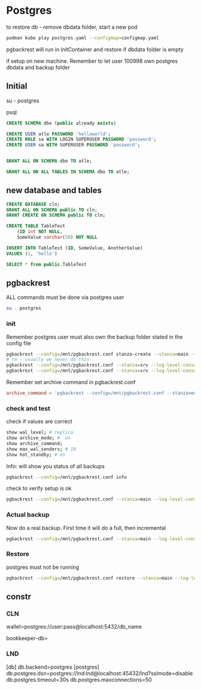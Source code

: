 # Postgres

to restore db - remove dbdata folder, start a new pod
```sh
podman kube play postgres.yaml --configmap=configmap.yaml
```
pgbackrest will run in initContainer and restore if dbdata folder is empty

if setup on new machine. Remember to let user 100998 own postgres dbdata and backup folder

## Initial

su - postgres

psql
```sql
CREATE SCHEMA dbo (public already exists)

CREATE USER atle PASSWORD 'helloworld';
CREATE ROLE sa WITH LOGIN SUPERUSER PASSWORD 'password';
CREATE USER sa WITH SUPERUSER PASSWORD 'password';


GRANT ALL ON SCHEMA dbo TO atle;

GRANT ALL ON ALL TABLES IN SCHEMA dbo TO atle;
```
## new database and tables

```sql
CREATE DATABASE cln;
GRANT ALL ON SCHEMA public TO cln;
GRANT CREATE ON SCHEMA public TO cln;

CREATE TABLE TableTest 
    (ID int NOT NULL, 
    SomeValue varchar(50) NOT NULL

INSERT INTO TableTest (ID, SomeValue, AnotherValue)
VALUES (1, 'hello')

SELECT * from public.TableTest
```

## pgbackrest

ALL commands must be done via postgres user
```sh
su - postgres
```

### init

Remember postgres user must also own the backup folder stated in the config file

```sh
pgbackrest --config=/mnt/pgbackrest.conf stanza-create --stanza=main --log-level-console=info
# rm - usually we never do this
pgbackrest --config=/mnt/pgbackrest.conf --stanza=srv --log-level-console=info stop
pgbackrest --config=/mnt/pgbackrest.conf --stanza=srv --log-level-console=info stanza-delete

```

Remember set archive command in pgbackrest.conf

```conf
archive_command = 'pgbackrest --config=/mnt/pgbackrest.conf --stanza=main archive-push %p'
```

### check and test

check if values are correct

```sh
show wal_level; # replica
show archive_mode; #  on
show archive_command;
show max_wal_senders; # 10
show hot_standby; # on
```

Info: will show you status of all backups

```sh
pgbackrest --config=/mnt/pgbackrest.conf info
```

check to verify setup is ok

```sh
pgbackrest --config=/mnt/pgbackrest.conf --stanza=main --log-level-console=info check
```

### Actual backup

Now do a real backup. First time it will do a full, then incremental

```sh
pgbackrest --config=/mnt/pgbackrest.conf --stanza=main --log-level-console=info backup
```

### Restore 

postgres must not be running

```sh
pgbackrest --config=/mnt/pgbackrest.conf restore --stanza=main --log-level-console=info
```

## constr

### CLN
wallet=postgres://user:pass@localhost:5432/db_name

bookkeeper-db=

### LND

[db]
db.backend=postgres
[postgres]
 db.postgres.dsn=postgres://lnd:lnd@localhost:45432/lnd?sslmode=disable
 db.postgres.timeout=30s
 db.postgres.maxconnections=50